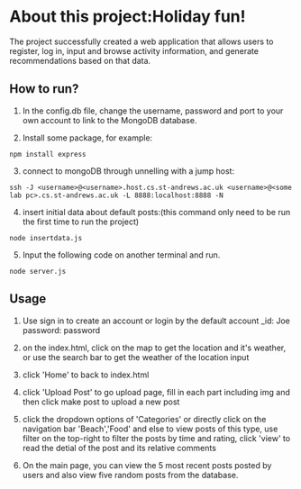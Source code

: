 # About this project:Holiday fun!
The project successfully created a web application that allows users to register, log in, input and browse activity information, and generate recommendations based on that data.

## How to run?
1. In the config.db file, change the username, password and port to your own account to link to the MongoDB database.

2. Install some package, for example:
```
npm install express
```

3. connect to mongoDB through unnelling with a jump host:
```
ssh -J <username>@<username>.host.cs.st-andrews.ac.uk <username>@<some lab pc>.cs.st-andrews.ac.uk -L 8888:localhost:8888 -N
```

4. insert initial data about default posts:(this command only need to be run the first time to run the project)
```
node insertdata.js
```

5. Input the following code on another terminal and run.
```
node server.js
```

## Usage
1. Use sign in to create an account or login by the default account
 _id: Joe
 password: password

2. on the index.html, click on the map to get the location and it's weather, or use the search bar to get the weather of the location input

3. click 'Home' to back to index.html

4. click 'Upload Post' to go upload page, fill in each part including img and then click make post to upload a new post

5. click the dropdown options of 'Categories' or directly click on the navigation bar 'Beach','Food' and else to view posts of this type, use filter on the top-right to filter the posts by time and rating, click 'view' to read the detial of the post and its relative comments

6. On the main page, you can view the 5 most recent posts posted by users and also view five random posts from the database.


